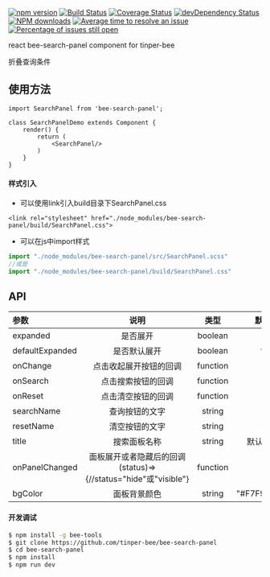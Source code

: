 [![npm version](https://img.shields.io/npm/v/bee-search-panel.svg)](https://www.npmjs.com/package/bee-search-panel)
[![Build Status](https://img.shields.io/travis/tinper-bee/bee-search-panel/master.svg)](https://travis-ci.org/tinper-bee/bee-search-panel)
[![Coverage Status](https://coveralls.io/repos/github/tinper-bee/bee-search-panel/badge.svg?branch=master)](https://coveralls.io/github/tinper-bee/bee-search-panel?branch=master)
[![devDependency Status](https://img.shields.io/david/dev/tinper-bee/bee-search-panel.svg)](https://david-dm.org/tinper-bee/bee-search-panel#info=devDependencies)
[![NPM downloads](http://img.shields.io/npm/dm/bee-search-panel.svg?style=flat)](https://npmjs.org/package/bee-search-panel)
[![Average time to resolve an issue](http://isitmaintained.com/badge/resolution/tinper-bee/bee-search-panel.svg)](http://isitmaintained.com/project/tinper-bee/bee-search-panel "Average time to resolve an issue")
[![Percentage of issues still open](http://isitmaintained.com/badge/open/tinper-bee/bee-search-panel.svg)](http://isitmaintained.com/project/tinper-bee/bee-search-panel "Percentage of issues still open")


react bee-search-panel component for tinper-bee

折叠查询条件

## 使用方法

```
import SearchPanel from 'bee-search-panel';

class SearchPanelDemo extends Component {
    render() {
        return (
            <SearchPanel/>
        )
    }
}
```
#### 样式引入
- 可以使用link引入build目录下SearchPanel.css
```
<link rel="stylesheet" href="./node_modules/bee-search-panel/build/SearchPanel.css">
```
- 可以在js中import样式
```js
import "./node_modules/bee-search-panel/src/SearchPanel.scss"
//或是
import "./node_modules/bee-search-panel/build/SearchPanel.css"
```


## API

|参数|说明|类型|默认值|
|:--|:---:|:--:|---:|
|expanded|是否展开|boolean|-|
|defaultExpanded|是否默认展开|boolean|false|
|onChange|点击收起展开按钮的回调|function|-|
|onSearch|点击搜索按钮的回调|function|-|
|onReset|点击清空按钮的回调|function|-|
|searchName|查询按钮的文字|string|查询|
|resetName|清空按钮的文字|string|清空|
|title|搜索面板名称|string|默认筛选|
|onPanelChanged|面板展开或者隐藏后的回调(status)=>{//status="hide"或"visible"}|function|-|
|bgColor|面板背景颜色|string|"#F7F9FB"|

#### 开发调试

```sh
$ npm install -g bee-tools
$ git clone https://github.com/tinper-bee/bee-search-panel
$ cd bee-search-panel
$ npm install
$ npm run dev
```

